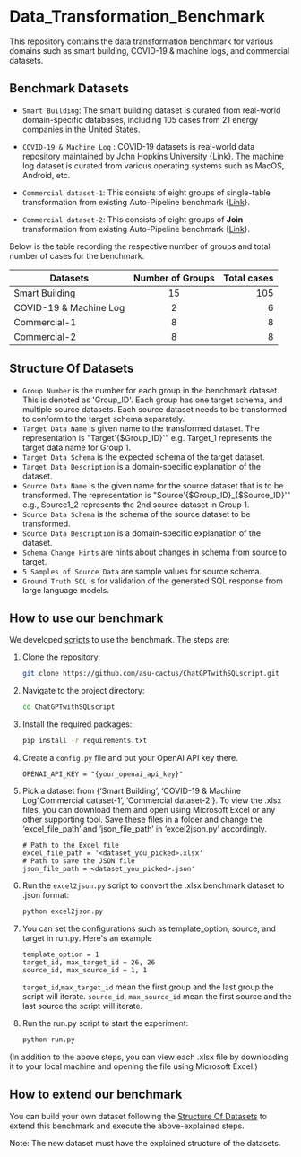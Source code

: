# Data_Transformation_Benchmark
This repository contains the data transformation benchmark for various domains such as smart building, COVID-19 & machine logs, and commercial datasets. 

## Benchmark Datasets
- `Smart Building`: The smart building dataset is curated from real-world domain-specific databases, including 105 cases from 21 energy companies in the United States.

- `COVID-19 & Machine Log` : COVID-19 datasets is real-world data repository maintained by John Hopkins University {[Link](csse_covid_19_data)}. The machine log dataset is curated from various operating systems such as MacOS, Android, etc. 

- `Commercial dataset-1`: This consists of eight groups of single-table transformation from existing Auto-Pipeline benchmark {[Link](https://gitlab.com/jwjwyoung/autopipeline-benchmarks/-/tree/main/commercial-pipelines?ref_type=heads)}.

- `Commercial dataset-2`:  This consists of eight groups of **Join** transformation from existing Auto-Pipeline benchmark {[Link](https://gitlab.com/jwjwyoung/autopipeline-benchmarks/-/tree/main/commercial-pipelines?ref_type=heads)}. 

Below is the table recording the respective number of groups and total number of cases for the benchmark.

| Datasets      | Number of Groups | Total cases |
| ------------- |:-------------:| -----:|
| Smart Building      | 15 | 105 |
| COVID-19 & Machine Log      | 2      |  6 |
| Commercial-1 | 8    |    8 |
| Commercial-2 | 8    |    8 |

## Structure Of Datasets

- `Group Number` is the number for each group in the benchmark dataset. This is denoted as 'Group_ID'. Each group has one target schema, and multiple source datasets. Each source dataset needs to be transformed to conform to the target schema separately.
- `Target Data Name` is given name to the transformed dataset. The representation is "Target'{$Group_ID}'" e.g. Target_1 represents the target data name for Group 1.
- `Target Data Schema` is the expected schema of the target dataset. 
- `Target Data Description` is a domain-specific explanation of the dataset. 
- `Source Data Name` is the given name for the source dataset that is to be transformed. The representation is "Source'{$Group_ID}_{$Source_ID}'" e.g., Source1_2 represents the 2nd source dataset in Group 1. 
- `Source Data Schema` is the schema of the source dataset to be transformed. 
- `Source Data Description` is a domain-specific explanation of the dataset. 
- `Schema Change Hints` are hints about changes in schema from source to target. 
- `5 Samples of Source Data` are sample values for source schema.
- `Ground Truth SQL` is for validation of the generated SQL response from large language models.  




## How to use our benchmark

We developed [scripts](https://github.com/asu-cactus/ChatGPTwithSQLscript) to use the benchmark. The steps are:

1. Clone the repository:
    ```bash
    git clone https://github.com/asu-cactus/ChatGPTwithSQLscript.git
    ```
2. Navigate to the project directory:
    ```bash
    cd ChatGPTwithSQLscript
    ```
3. Install the required packages:
    ```bash
    pip install -r requirements.txt
    ```
4. Create a `config.py` file and put your OpenAI API key there.
    ```
    OPENAI_API_KEY = "{your_openai_api_key}"
    ```
5. Pick a dataset from {‘Smart Building’, ‘COVID-19 & Machine Log’,Commercial dataset-1’, ‘Commercial dataset-2’}. To view the .xlsx files, you can download them and open using Microsoft Excel or any other supporting tool. Save these files in a folder and change the ‘excel_file_path’ and ‘json_file_path’ in ‘excel2json.py’ accordingly.
    ```
    # Path to the Excel file
    excel_file_path = '<dataset_you_picked>.xlsx'
    # Path to save the JSON file
    json_file_path = <dataset_you_picked>.json'
    ```
6. Run the `excel2json.py` script to convert the .xlsx benchmark dataset to .json format:
    ```bash
    python excel2json.py
    ```
7. You can set the configurations such as template_option, source, and target in run.py. Here's an example
    ```
    template_option = 1
    target_id, max_target_id = 26, 26
    source_id, max_source_id = 1, 1
    ```

    `target_id`,`max_target_id` mean the first group and the last group the script will iterate.
    `source_id`, `max_source_id` mean the first source and the last source the script will iterate.
8. Run the run.py script to start the experiment:
    ```bash
    python run.py
    ```
(In addition to the above steps, you can view each .xlsx file by downloading it to your local machine and opening the file using Microsoft Excel.)

## How to extend our benchmark
You can build your own dataset following the [Structure Of Datasets](#structure-of-datasets) to extend this benchmark and execute the above-explained steps.

Note: The new dataset must have the explained structure of the datasets. 
